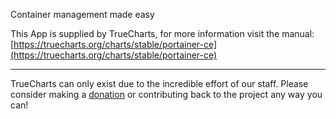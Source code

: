 Container management made easy

This App is supplied by TrueCharts, for more information visit the manual: [https://truecharts.org/charts/stable/portainer-ce](https://truecharts.org/charts/stable/portainer-ce)

---

TrueCharts can only exist due to the incredible effort of our staff.
Please consider making a [donation](https://truecharts.org/about/sponsor) or contributing back to the project any way you can!
